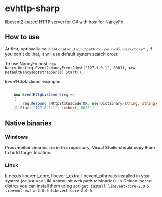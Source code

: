 evhttp-sharp
============

libevent2-based HTTP server for C# with host for NancyFx

How to use
----------

At first, optionally call `LibLocator.Init("path-to-your-dll-directory")`, if you don't do that, it will use default system search order.

To use NancyFx host: `new Nancy.Hosting.Event2.NancyEvent2Host("127.0.0.1", 8081), new DefaultNancyBootstrapper()).Start();`

EventHttpListener example:
```csharp

    new EventHttpListener(req => 
    {
        req.Respond (HttpStatusCode.OK, new Dictionary<string, string> { {"Content-Type", "text/plain" }}, Encoding.UTF8.GetBytes("Hello world"));
    }).Start("127.0.0.1", (ushort) 8081); 
```


Native binaries
---------------

### Windows

Precompiled binaries are in this repository, Visual Studio should copy them to build target location.

### Linux

It needs libevent_core, libevent_extra, libevent_pthreads installed in your system (or just use LibLocator.Init with path to binaries). In Debian-based distros you can install them using `apt-get install libevent-core-2.0-5 libevent-extra-2.0-5 libevent-core-2.0-5`

